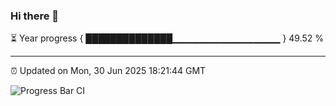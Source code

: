 ### Hi there 👋

⏳ Year progress { ██████████████▁▁▁▁▁▁▁▁▁▁▁▁▁▁▁▁ } 49.52 %

---

⏰ Updated on Mon, 30 Jun 2025 18:21:44 GMT

![Progress Bar CI](https://github.com/liununu/liununu/workflows/Progress%20Bar%20CI/badge.svg)
